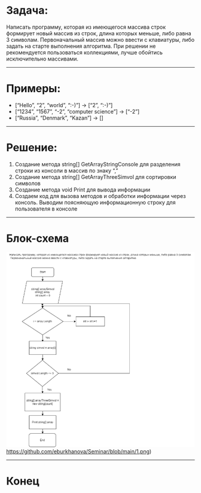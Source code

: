# **Задача:** 
Написать программу, которая из имеющегося массива строк формирует новый массив из строк, длина которых меньше, либо равна 3 символам. Первоначальный массив можно ввести с клавиатуры, либо задать на старте выполнения алгоритма. При решении не рекомендуется пользоваться коллекциями, лучше обойтись исключительно массивами.
____
# **Примеры:**
* [“Hello”, “2”, “world”, “:-)”] → [“2”, “:-)”]
* [“1234”, “1567”, “-2”, “computer science”] → [“-2”]
* [“Russia”, “Denmark”, “Kazan”] → []
---
# Решение:
1. Создание метода string[] GetArrayStringConsole для разделения строки из консоли в массив по знаку “,”
2. Создание метода string[] GetArrayThreeSimvol для сортировки символов 
3. Создание метода void Print для вывода информации 
4. Создаем код для вызова методов и обработки информации через консоль. Выводим поясняющую информационную строку для пользователя в консоле
___
# Блок-схема
![Картинки](https://github.com/eburkhanova/Seminar/blob/main/1.png)https://github.com/eburkhanova/Seminar/blob/main/1.png)
___
# Конец
